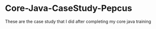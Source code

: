 # Core-Java-CaseStudy-Pepcus
These are the case study that I did after completing my core java training
